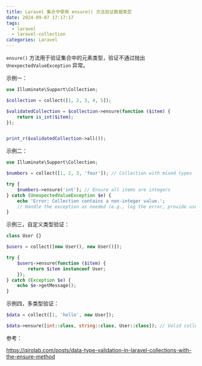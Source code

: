 ```yaml
---
title: Laravel 集合中使用 ensure() 方法验证数据类型
date: 2024-09-07 17:17:17
tags:
  - laravel
  - laravel-collection
categories: Laravel
---
```

`ensure()` 方法用于验证集合中的元素类型，验证不通过抛出 `UnexpectedValueException` 异常。

示例一：

```php
use Illuminate\Support\Collection;

$collection = collect([1, 2, 3, 4, 5]);

$validatedCollection = $collection->ensure(function ($item) {
    return is_int($item);
});


print_r($validatedCollection->all());
```

示例二：

```php
use Illuminate\Support\Collection;

$numbers = collect([1, 2, 3, 'four']); // Collection with mixed types

try {
    $numbers->ensure('int'); // Ensure all items are integers
} catch (UnexpectedValueException $e) {
    echo 'Error: Collection contains a non-integer value.';
    // Handle the exception as needed (e.g., log the error, provide user feedback)
}
```

示例三，自定义类型验证：

```php
class User {}

$users = collect([new User(), new User()]);

try {
    $users->ensure(function ($item) {
        return $item instanceof User;
    });
} catch (Exception $e) {
    echo $e->getMessage();
}
```

示例四，多类型验证：

```php
$data = collect([1, 'hello', new User]);

$data->ensure([int::class, string::class, User::class]); // Valid collection
```

参考：

https://qirolab.com/posts/data-type-validation-in-laravel-collections-with-the-ensure-method